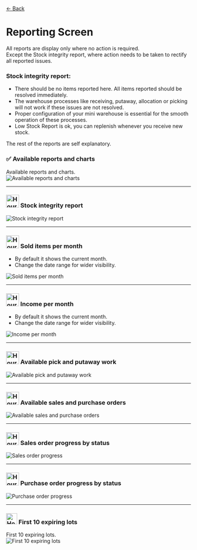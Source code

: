 [← Back](README.md)

# Reporting Screen  

All reports are display only where no action is required.  
Except the Stock integrity report, where action needs to be taken to rectify all reported issues.  

### Stock integrity report:  
- There should be no items reported here. All items reported should be resolved immediately.  
- The warehouse processes like receiving, putaway, allocation or picking will not work if these issues are not resolved.  
- Proper configuration of your mini warehouse is essential for the smooth operation of these processes.  
- Low Stock Report is ok, you can replenish whenever you receive new stock.  

The rest of the reports are self explanatory.  

  
### ✅ Available reports and charts

Available reports and charts.  
![Available reports and charts](asset/report0.png)

---

### <img src="asset/system-integration.png" alt="Hourglass icon" width="35" /> Stock integrity report

![Stock integrity report](asset/report1.png)

---

### <img src="asset/wages.png" alt="Hourglass icon" width="35" /> Sold items per month
- By default it shows the current month.
- Change the date range for wider visibility.  

![Sold items per month](asset/report2.png)

---

### <img src="asset/salary.png" alt="Hourglass icon" width="35" /> Income per month
- By default it shows the current month.
- Change the date range for wider visibility.
  
![Income per month](asset/report3.png)

---

### <img src="asset/process.png" alt="Hourglass icon" width="35" /> Available pick and putaway work
 
![Available pick and putaway work](asset/report4.png)

---

### <img src="asset/inventory.png" alt="Hourglass icon" width="35" /> Available sales and purchase orders
  
![Available sales and purchase orders](asset/report6.png)

---

### <img src="asset/procurement.png" alt="Hourglass icon" width="35" /> Sales order progress by status
  
![Sales order progress](asset/report5.png)

---

### <img src="asset/add-to-cart.png" alt="Hourglass icon" width="35" /> Purchase order progress by status
  
![Purchase order progress](asset/report7.png)

---

### <img src="asset/glass-hour.png" alt="Hourglass icon" width="30" /> First 10 expiring lots

First 10 expiring lots.  
![First 10 expiring lots](asset/report8.png)
